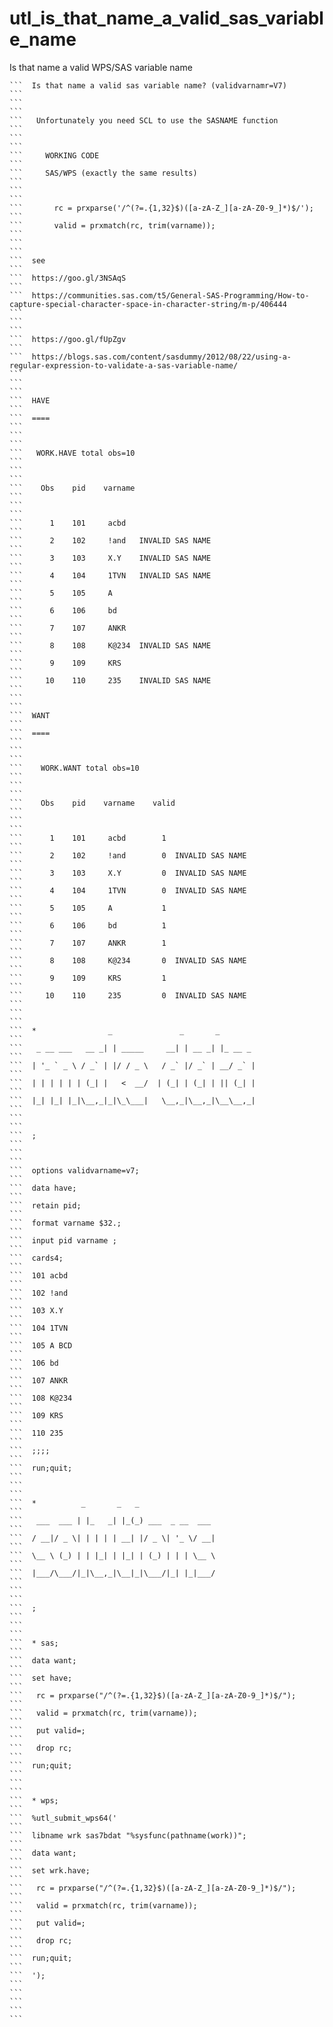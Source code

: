 # utl_is_that_name_a_valid_sas_variable_name
Is that name a valid WPS/SAS variable name

    ```  Is that name a valid sas variable name? (validvarnamr=V7)                                                                                                    ```
    ```                                                                                                                                                               ```
    ```   Unfortunately you need SCL to use the SASNAME function                                                                                                      ```
    ```                                                                                                                                                               ```
    ```     WORKING CODE                                                                                                                                              ```
    ```     SAS/WPS (exactly the same results)                                                                                                                        ```
    ```                                                                                                                                                               ```
    ```       rc = prxparse('/^(?=.{1,32}$)([a-zA-Z_][a-zA-Z0-9_]*)$/');                                                                                              ```
    ```       valid = prxmatch(rc, trim(varname));                                                                                                                    ```
    ```                                                                                                                                                               ```
    ```  see                                                                                                                                                          ```
    ```  https://goo.gl/3NSAqS                                                                                                                                        ```
    ```  https://communities.sas.com/t5/General-SAS-Programming/How-to-capture-special-character-space-in-character-string/m-p/406444                                 ```
    ```                                                                                                                                                               ```
    ```  https://goo.gl/fUpZgv                                                                                                                                        ```
    ```  https://blogs.sas.com/content/sasdummy/2012/08/22/using-a-regular-expression-to-validate-a-sas-variable-name/                                                ```
    ```                                                                                                                                                               ```
    ```  HAVE                                                                                                                                                         ```
    ```  ====                                                                                                                                                         ```
    ```                                                                                                                                                               ```
    ```   WORK.HAVE total obs=10                                                                                                                                      ```
    ```                                                                                                                                                               ```
    ```    Obs    pid    varname                                                                                                                                      ```
    ```                                                                                                                                                               ```
    ```      1    101     acbd                                                                                                                                        ```
    ```      2    102     !and   INVALID SAS NAME                                                                                                                     ```
    ```      3    103     X.Y    INVALID SAS NAME                                                                                                                     ```
    ```      4    104     1TVN   INVALID SAS NAME                                                                                                                     ```
    ```      5    105     A                                                                                                                                           ```
    ```      6    106     bd                                                                                                                                          ```
    ```      7    107     ANKR                                                                                                                                        ```
    ```      8    108     K@234  INVALID SAS NAME                                                                                                                     ```
    ```      9    109     KRS                                                                                                                                         ```
    ```     10    110     235    INVALID SAS NAME                                                                                                                     ```
    ```                                                                                                                                                               ```
    ```  WANT                                                                                                                                                         ```
    ```  ====                                                                                                                                                         ```
    ```                                                                                                                                                               ```
    ```    WORK.WANT total obs=10                                                                                                                                     ```
    ```                                                                                                                                                               ```
    ```    Obs    pid    varname    valid                                                                                                                             ```
    ```                                                                                                                                                               ```
    ```      1    101     acbd        1                                                                                                                               ```
    ```      2    102     !and        0  INVALID SAS NAME                                                                                                             ```
    ```      3    103     X.Y         0  INVALID SAS NAME                                                                                                             ```
    ```      4    104     1TVN        0  INVALID SAS NAME                                                                                                             ```
    ```      5    105     A           1                                                                                                                               ```
    ```      6    106     bd          1                                                                                                                               ```
    ```      7    107     ANKR        1                                                                                                                               ```
    ```      8    108     K@234       0  INVALID SAS NAME                                                                                                             ```
    ```      9    109     KRS         1                                                                                                                               ```
    ```     10    110     235         0  INVALID SAS NAME                                                                                                             ```
    ```                                                                                                                                                               ```
    ```  *                _               _       _                                                                                                                   ```
    ```   _ __ ___   __ _| | _____     __| | __ _| |_ __ _                                                                                                            ```
    ```  | '_ ` _ \ / _` | |/ / _ \   / _` |/ _` | __/ _` |                                                                                                           ```
    ```  | | | | | | (_| |   <  __/  | (_| | (_| | || (_| |                                                                                                           ```
    ```  |_| |_| |_|\__,_|_|\_\___|   \__,_|\__,_|\__\__,_|                                                                                                           ```
    ```                                                                                                                                                               ```
    ```  ;                                                                                                                                                            ```
    ```                                                                                                                                                               ```
    ```  options validvarname=v7;                                                                                                                                     ```
    ```  data have;                                                                                                                                                   ```
    ```  retain pid;                                                                                                                                                  ```
    ```  format varname $32.;                                                                                                                                         ```
    ```  input pid varname ;                                                                                                                                          ```
    ```  cards4;                                                                                                                                                      ```
    ```  101 acbd                                                                                                                                                     ```
    ```  102 !and                                                                                                                                                     ```
    ```  103 X.Y                                                                                                                                                      ```
    ```  104 1TVN                                                                                                                                                     ```
    ```  105 A BCD                                                                                                                                                    ```
    ```  106 bd                                                                                                                                                       ```
    ```  107 ANKR                                                                                                                                                     ```
    ```  108 K@234                                                                                                                                                    ```
    ```  109 KRS                                                                                                                                                      ```
    ```  110 235                                                                                                                                                      ```
    ```  ;;;;                                                                                                                                                         ```
    ```  run;quit;                                                                                                                                                    ```
    ```                                                                                                                                                               ```
    ```  *          _       _   _                                                                                                                                     ```
    ```   ___  ___ | |_   _| |_(_) ___  _ __  ___                                                                                                                     ```
    ```  / __|/ _ \| | | | | __| |/ _ \| '_ \/ __|                                                                                                                    ```
    ```  \__ \ (_) | | |_| | |_| | (_) | | | \__ \                                                                                                                    ```
    ```  |___/\___/|_|\__,_|\__|_|\___/|_| |_|___/                                                                                                                    ```
    ```                                                                                                                                                               ```
    ```  ;                                                                                                                                                            ```
    ```                                                                                                                                                               ```
    ```  * sas;                                                                                                                                                       ```
    ```  data want;                                                                                                                                                   ```
    ```  set have;                                                                                                                                                    ```
    ```   rc = prxparse("/^(?=.{1,32}$)([a-zA-Z_][a-zA-Z0-9_]*)$/");                                                                                                  ```
    ```   valid = prxmatch(rc, trim(varname));                                                                                                                        ```
    ```   put valid=;                                                                                                                                                 ```
    ```   drop rc;                                                                                                                                                    ```
    ```  run;quit;                                                                                                                                                    ```
    ```                                                                                                                                                               ```
    ```  * wps;                                                                                                                                                       ```
    ```  %utl_submit_wps64('                                                                                                                                          ```
    ```  libname wrk sas7bdat "%sysfunc(pathname(work))";                                                                                                             ```
    ```  data want;                                                                                                                                                   ```
    ```  set wrk.have;                                                                                                                                                ```
    ```   rc = prxparse("/^(?=.{1,32}$)([a-zA-Z_][a-zA-Z0-9_]*)$/");                                                                                                  ```
    ```   valid = prxmatch(rc, trim(varname));                                                                                                                        ```
    ```   put valid=;                                                                                                                                                 ```
    ```   drop rc;                                                                                                                                                    ```
    ```  run;quit;                                                                                                                                                    ```
    ```  ');                                                                                                                                                          ```
    ```                                                                                                                                                               ```
    ```                                                                                                                                                               ```

